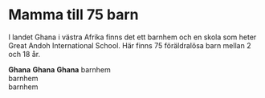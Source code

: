 # Mamma till 75 barn
I landet Ghana i västra Afrika finns det ett barnhem och en skola som heter Great Andoh International School. Här finns 75 föräldralösa barn mellan 2 och 18 år.

**Ghana**
**Ghana**
**Ghana**
barnhem  
barnhem  
barnhem  

<!--stackedit_data:
eyJoaXN0b3J5IjpbLTE0NTg3NzU4NDAsNzMwOTk4MTE2XX0=
-->